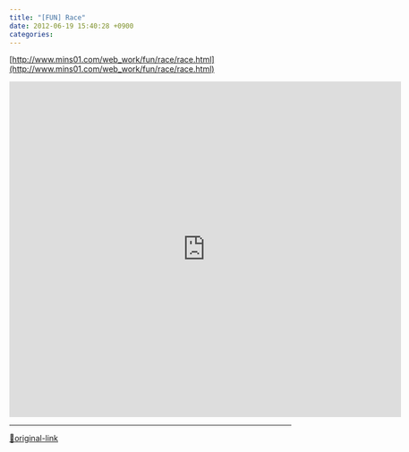 ```yaml
---
title: "[FUN] Race"
date: 2012-06-19 15:40:28 +0900
categories: 
---
```

  

[http://www.mins01.com/web_work/fun/race/race.html](http://www.mins01.com/web_work/fun/race/race.html)  
<iframe frameborder="0" height="600" src="http://www.mins01.com/web_work/fun/race/race.html" style="border-width: 0px; " width="700"></iframe>  




***
[🔗original-link](http://www.mins01.com/mh/tech/read/778)